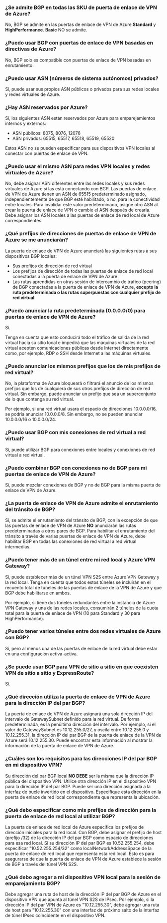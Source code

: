### <a name="is-bgp-supported-on-all-azure-vpn-gateway-skus"></a>¿Se admite BGP en todas las SKU de puerta de enlace de VPN de Azure?
No, BGP se admite en las puertas de enlace de VPN de Azure **Standard** y **HighPerformance**. **Basic** NO se admite.

### <a name="can-i-use-bgp-with-azure-policy-based-vpn-gateways"></a>¿Puedo usar BGP con puertas de enlace de VPN basadas en directivas de Azure?
No, BGP solo es compatible con puertas de enlace de VPN basadas en enrutamiento.

### <a name="can-i-use-private-asns-autonomous-system-numbers"></a>¿Puedo usar ASN (números de sistema autónomos) privados?
Sí, puede usar sus propios ASN públicos o privados para sus redes locales y redes virtuales de Azure.

### <a name="are-there-asns-reserved-by-azure"></a>¿Hay ASN reservados por Azure?
Sí, los siguientes ASN están reservados por Azure para emparejamientos internos y externos:

* ASN públicos: 8075, 8076, 12076
* ASN privados: 65515, 65517, 65518, 65519, 65520

Estos ASN no se pueden especificar para sus dispositivos VPN locales al conectar con puertas de enlace de VPN.

### <a name="can-i-use-the-same-asn-for-both-on-premises-vpn-networks-and-azure-vnets"></a>¿Puedo usar el mismo ASN para redes VPN locales y redes virtuales de Azure?
No, debe asignar ASN diferentes entre las redes locales y sus redes virtuales de Azure si las está conectando con BGP. Las puertas de enlace de VPN de Azure tienen un ASN de 65515 predeterminado asignado, independientemente de que BGP esté habilitado, o no, para la conectividad entre locales. Para invalidar este valor predeterminado, asigne otro ASN al crear la puerta de enlace de VPN o cambie el ASN después de crearla. Debe asignar los ASN locales a las puertas de enlace de red local de Azure correspondientes.

### <a name="what-address-prefixes-will-azure-vpn-gateways-advertise-to-me"></a>¿Qué prefijos de direcciones de puertas de enlace de VPN de Azure se me anunciarán?
La puerta de enlace de VPN de Azure anunciará las siguientes rutas a sus dispositivos BGP locales:

* Sus prefijos de dirección de red virtual
* Los prefijos de dirección de todas las puertas de enlace de red local conectadas a la puerta de enlace de VPN de Azure
* Las rutas aprendidas en otras sesión de intercambio de tráfico (peering) de BGP conectadas a la puerta de enlace de VPN de Azure, **excepto la ruta predeterminada o las rutas superpuestas con cualquier prefijo de red virtual**.

### <a name="can-i-advertise-default-route-00000-to-azure-vpn-gateways"></a>¿Puedo anunciar la ruta predeterminada (0.0.0.0/0) para puertas de enlace de VPN de Azure?
Sí.

Tenga en cuenta que esto conducirá todo el tráfico de salida de la red virtual hacia su sitio local e impedirá que las máquinas virtuales de la red virtual acepten comunicaciones públicas desde Internet directamente como, por ejemplo, RDP o SSH desde Internet a las máquinas virtuales.

### <a name="can-i-advertise-the-exact-prefixes-as-my-virtual-network-prefixes"></a>¿Puedo anunciar los mismos prefijos que los de mis prefijos de red virtual?

No, la plataforma de Azure bloqueará o filtrará el anuncio de los mismos prefijos que los de cualquiera de sus otros prefijos de dirección de red virtual. Sin embargo, puede anunciar un prefijo que sea un superconjunto de lo que contenga su red virtual. 

Por ejemplo, si una red virtual usara el espacio de direcciones 10.0.0.0/16, se podría anunciar 10.0.0.0/8. Sin embargo, no se pueden anunciar 10.0.0.0/16 o 10.0.0.0/24.

### <a name="can-i-use-bgp-with-my-vnet-to-vnet-connections"></a>¿Puedo usar BGP con mis conexiones de red virtual a red virtual?
Sí, puede utilizar BGP para conexiones entre locales y conexiones de red virtual a red virtual.

### <a name="can-i-mix-bgp-with-non-bgp-connections-for-my-azure-vpn-gateways"></a>¿Puedo combinar BGP con conexiones no de BGP para mi puertas de enlace de VPN de Azure?
Sí, puede mezclar conexiones de BGP y no de BGP para la misma puerta de enlace de VPN de Azure.

### <a name="does-azure-vpn-gateway-support-bgp-transit-routing"></a>¿La puerta de enlace de VPN de Azure admite el enrutamiento del tránsito de BGP?
Sí, se admite el enrutamiento del tránsito de BGP, con la excepción de que las puertas de enlace de VPN de Azure **NO** anunciarán las rutas predeterminadas a otros pares de BGP. Para habilitar el enrutamiento del tránsito a través de varias puertas de enlace de VPN de Azure, debe habilitar BGP en todas las conexiones de red virtual a red virtual intermedias.

### <a name="can-i-have-more-than-one-tunnel-between-azure-vpn-gateway-and-my-on-premises-network"></a>¿Puedo tener más de un túnel entre mi red local y Azure VPN Gateway?
Sí, puede establecer más de un túnel VPN S2S entre Azure VPN Gateway y la red local. Tenga en cuenta que todos estos túneles se incluirán en el recuento total de túneles de las puertas de enlace de la VPN de Azure y que BGP debe habilitarse en ambos.

Por ejemplo, si tiene dos túneles redundantes entre la instancia de Azure VPN Gateway y una de las redes locales, consumirán 2 túneles de la cuota total para la puerta de enlace de VPN (10 para Standard y 30 para HighPerformance).

### <a name="can-i-have-multiple-tunnels-between-two-azure-vnets-with-bgp"></a>¿Puedo tener varios túneles entre dos redes virtuales de Azure con BGP?
Sí, pero al menos una de las puertas de enlace de la red virtual debe estar en una configuración activa-activa.

### <a name="can-i-use-bgp-for-s2s-vpn-in-an-expressroutes2s-vpn-co-existence-configuration"></a>¿Se puede usar BGP para VPN de sitio a sitio en que coexisten VPN de sitio a sitio y ExpressRoute?
Sí. 

### <a name="what-address-does-azure-vpn-gateway-use-for-bgp-peer-ip"></a>¿Qué dirección utiliza la puerta de enlace de VPN de Azure para la dirección IP del par BGP?
La puerta de enlace de VPN de Azure asignará una sola dirección IP del intervalo de GatewaySubnet definido para la red virtual. De forma predeterminada, es la penúltima dirección del intervalo. Por ejemplo, si el valor de GatewaySubnet es 10.12.255.0/27, y oscila entre 10.12.255.0 y 10.12.255.31, la dirección IP del par BGP de la puerta de enlace de la VPN de Azure será 10.12.255.30. Puede encontrar esta información al mostrar la información de la puerta de enlace de VPN de Azure.

### <a name="what-are-the-requirements-for-the-bgp-peer-ip-addresses-on-my-vpn-device"></a>¿Cuáles son los requisitos para las direcciones IP del par BGP en mi dispositivo VPN?
Su dirección del par BGP local **NO DEBE** ser la misma que la dirección IP pública del dispositivo VPN. Utilice otra dirección IP en el dispositivo VPN para la dirección IP del par BGP. Puede ser una dirección asignada a la interfaz de bucle invertido en el dispositivo. Especifique esta dirección en la puerta de enlace de red local correspondiente que representa la ubicación.

### <a name="what-should-i-specify-as-my-address-prefixes-for-the-local-network-gateway-when-i-use-bgp"></a>¿Qué debo especificar como mis prefijos de dirección para la puerta de enlace de red local al utilizar BGP?
La puerta de enlace de red local de Azure especifica los prefijos de dirección iniciales para la red local. Con BGP, debe asignar el prefijo de host (prefijo /32) de la dirección IP del par BGP como espacio de direcciones para esa red local. Si su dirección IP del par BGP es 10.52.255.254, debe especificar "10.52.255.254/32" como localNetworkAddressSpace de la puerta de enlace de red local que representa esta red local. Esto es para asegurarse de que la puerta de enlace de VPN de Azure establece la sesión de BGP a través del túnel VPN S2S.

### <a name="what-should-i-add-to-my-on-premises-vpn-device-for-the-bgp-peering-session"></a>¿Qué debo agregar a mi dispositivo VPN local para la sesión de emparejamiento BGP?
Debe agregar una ruta de host de la dirección IP del par BGP de Azure en el dispositivo VPN que apunta al túnel VPN S2S de IPsec. Por ejemplo, si la dirección IP del par VPN de Azure es "10.12.255.30", debe agregar una ruta de host para "10.12.255.30" con una interfaz de próximo salto de la interfaz de túnel IPsec coincidente en el dispositivo VPN.

